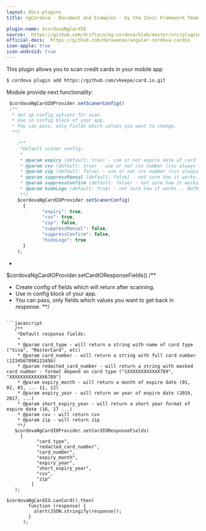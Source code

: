 ```yaml
---
layout: docs-plugins
title: ngCordova - Document and Examples - by the Ionic Framework Team

plugin-name: $cordovaNgCardIO
source:  https://github.com/driftyco/ng-cordova/blob/master/src/plugins/cardIO.js
official-docs:  https://github.com/daruwanov/angular-cordova-cardio
icon-apple: true
icon-android: true
---
```



This plugin allows you to scan credit cards in your mobile app

```bash
$ cordova plugin add https://github.com/vkeepe/card.io.git
```

Module provide next functionality:

```javascript
 $cordovaNgCardIOProvider.setScanerConfig()
 /**
  * Set up config options for scan.
  * Use in config block of your app.
  * You can pass, only fields which values you want to change.
  **/
```

```javascript
    /**
     *Default scaner config:
     *
     * @param expiry (default: true) - use or not expire date of card
     * @param cvv (default: true) - use or not cvv number (cvv always fill on manually)
     * @param zip (default: false) - use or not cvv number (cvv always fill on manually)
     * @param suppressManual (default: false) - not sure how it works... Nothing happens for me, when i try
     * @param suppressConfirm (default: false) - not sure how it works... Nothing happens for me, when i try
     * @param hideLogo (default: true) - not sure how it works... Nothing happens for me, when i try
     **/
    $cordovaNgCardIOProvider.setScanerConfig(
      {
             "expiry": true,
             "cvv": true,
             "zip": false,
             "suppressManual": false,
             "suppressConfirm": false,
             "hideLogo": true
      }
    );
```

- ```javascript
 $cordovaNgCardIOProvider.setCardIOResponseFields()
 /**
  * Create config of fields which will return after scanning.
  * Use in config block of your app.
  * You can pass, only fields which values you want to get back in response.
  **/
 ```

```javascript
    /**
     *Default response fields:
     *
     * @param card_type - will return a string with name of card type ("Visa", "MasterCard", etc)
     * @param card_number - will return a string with full card number (1234567890123456)
     * @param redacted_card_number - will return a string with masked card number - format depend on card type ("1XXXXXXXXXXXX789", "XXXXXXXXXXXXX6789")
     * @param expiry_month - will return a month of expire date (01, 02, 03, ... 11, 12)
     * @param expiry_year - will return an year of expire date (2016, 2017, ...)
     * @param short_expiry_year - will return a short year format of expire date (16, 17 ...)
     * @param cvv - will return cvv
     * @param zip - will return zip
     **/
    $cordovaNgCardIOProvider.setCardIOResponseFields(
      [
            "card_type",
            "redacted_card_number",
            "card_number",
            "expiry_month",
            "expiry_year",
            "short_expiry_year",
            "cvv",
            "zip"
          ]
    );
````


```
$cordovaNgCardIO.canCard().then(
        function (response) {
          alert(JSON.stringify(response));
        }
      );
```


 
 
